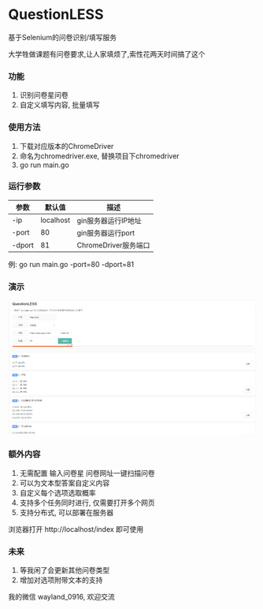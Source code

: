 # QuestionLESS
基于Selenium的问卷识别/填写服务

大学牲做课题有问卷要求,让人家填烦了,索性花两天时间搞了这个

### 功能
1. 识别问卷星问卷
2. 自定义填写内容, 批量填写

### 使用方法
1. 下载对应版本的ChromeDriver
2. 命名为chromedriver.exe, 替换项目下chromedriver
3. go run main.go

### 运行参数
|  参数   |  默认值 | 描述 |
|  ----  | ----  |  ---- |
| -ip | localhost | gin服务器运行IP地址 |
| -port | 80 | gin服务器运行port |
| -dport | 81 | ChromeDriver服务端口 |

例: go run main.go -port=80 -dport=81
  
### 演示
![image](./face.png)


### 额外内容
1. 无需配置 输入问卷星 问卷网址一键扫描问卷
2. 可以为文本型答案自定义内容
3. 自定义每个选项选取概率
4. 支持多个任务同时进行, 仅需要打开多个网页
5. 支持分布式, 可以部署在服务器
   
浏览器打开 http://localhost/index 即可使用

### 未来
1. 等我闲了会更新其他问卷类型
2. 增加对选项附带文本的支持

我的微信 wayland_0916, 欢迎交流
